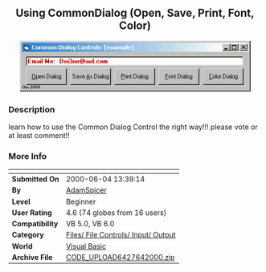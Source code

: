 ﻿<div align="center">

## Using CommonDialog \(Open, Save, Print, Font, Color\)

<img src="PIC200064148487463.jpg">
</div>

### Description

learn how to use the Common Dialog Control the right way!!! please vote or at least comment!!
 
### More Info
 


<span>             |<span>
---                |---
**Submitted On**   |2000-06-04 13:39:14
**By**             |[AdamSpicer](https://github.com/Planet-Source-Code/PSCIndex/blob/master/ByAuthor/adamspicer.md)
**Level**          |Beginner
**User Rating**    |4.6 (74 globes from 16 users)
**Compatibility**  |VB 5\.0, VB 6\.0
**Category**       |[Files/ File Controls/ Input/ Output](https://github.com/Planet-Source-Code/PSCIndex/blob/master/ByCategory/files-file-controls-input-output__1-3.md)
**World**          |[Visual Basic](https://github.com/Planet-Source-Code/PSCIndex/blob/master/ByWorld/visual-basic.md)
**Archive File**   |[CODE\_UPLOAD6427642000\.zip](https://github.com/Planet-Source-Code/adamspicer-using-commondialog-open-save-print-font-color__1-8627/archive/master.zip)








